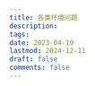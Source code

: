 ```yaml
---
title: 各类环境问题
description: 
tags: 
date: 2023-04-19
lastmod: 2024-12-11
draft: false
comments: false
---
```

